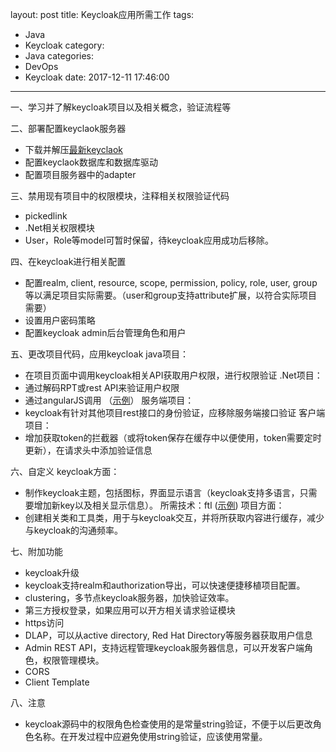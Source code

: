 layout: post
title: Keycloak应用所需工作
tags:
  - Java
  - Keycloak
category:
  - Java
categories:
  - DevOps
  - Keycloak
date: 2017-12-11 17:46:00
---

一、学习并了解keycloak项目以及相关概念，验证流程等

二、部署配置keyclaok服务器
  * 下载并解压[最新keyclaok](http://www.keycloak.org/downloads.html)
  * 配置keyclaok数据库和数据库驱动
  * 配置项目服务器中的adapter

三、禁用现有项目中的权限模块，注释相关权限验证代码
  * pickedlink
  * .Net相关权限模块
  * User，Role等model可暂时保留，待keycloak应用成功后移除。

四、在keycloak进行相关配置
  * 配置realm, client, resource, scope, permission, policy, role, user, group等以满足项目实际需要。（user和group支持attribute扩展，以符合实际项目需要）
  * 设置用户密码策略
  * 配置keycloak admin后台管理角色和用户

五、更改项目代码，应用keycloak
java项目：  
  * 在项目页面中调用keycloak相关API获取用户权限，进行权限验证
.Net项目：
  * 通过解码RPT或rest API来验证用户权限
  * 通过angularJS调用 （[示例](https://github.com/keycloak/keycloak/tree/master/examples/authz/photoz/photoz-html5-client)）
服务端项目：
  * keycloak有针对其他项目rest接口的身份验证，应移除服务端接口验证
客户端项目：
  * 增加获取token的拦截器（或将token保存在缓存中以便使用，token需要定时更新），在请求头中添加验证信息

六、自定义
keycloak方面：
  * 制作keycloak主题，包括图标，界面显示语言（keycloak支持多语言，只需要增加新key以及相关显示信息）。
     所需技术：ftl ([示例](https://github.com/keycloak/keycloak/tree/master/examples/themes))
项目方面：
  * 创建相关类和工具类，用于与keycloak交互，并将所获取内容进行缓存，减少与keycloak的沟通频率。

七、附加功能
  * keycloak升级
  * keycloak支持realm和authorization导出，可以快速便捷移植项目配置。
  * clustering，多节点keycloak服务器，加快验证效率。
  * 第三方授权登录，如果应用可以开方相关请求验证模块
  * https访问
  * DLAP，可以从active directory, Red Hat Directory等服务器获取用户信息
  * Admin REST API，支持远程管理keycloak服务器信息，可以开发客户端角色，权限管理模块。
  * CORS
  * Client Template

八、注意
  * keycloak源码中的权限角色检查使用的是常量string验证，不便于以后更改角色名称。在开发过程中应避免使用string验证，应该使用常量。